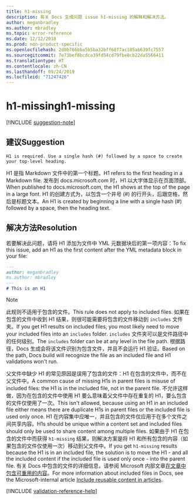 ```yaml
---
title: h1-missing
description: 有关 Docs 生成问题 issue h1-missing 的解释和解决方法。
author: meganbradley
ms.author: mbradley
ms.topic: error-reference
ms.date: 12/12/2018
ms.prod: non-product-specific
ms.openlocfilehash: 2d0b766bba5b5ba32bff68f7ac185ab639fc7557
ms.sourcegitcommit: 7e73bef8bcdca39fd54cd79fbe8cb22da5566411
ms.translationtype: HT
ms.contentlocale: zh-CN
ms.lasthandoff: 09/24/2019
ms.locfileid: "71247426"
---
```

# <a name="h1-missing"></a><span data-ttu-id="fcaba-103">h1-missing</span><span class="sxs-lookup"><span data-stu-id="fcaba-103">h1-missing</span></span>

[!INCLUDE [suggestion-note](includes/suggestion-note.md)]

## <a name="suggestion"></a><span data-ttu-id="fcaba-104">建议</span><span class="sxs-lookup"><span data-stu-id="fcaba-104">Suggestion</span></span>

`H1 is required. Use a single hash (#) followed by a space to create your top-level heading.`

<span data-ttu-id="fcaba-105">H1 是指 Markdown 文件中的第一个标题。</span><span class="sxs-lookup"><span data-stu-id="fcaba-105">H1 refers to the first heading in a Markdown file.</span></span> <span data-ttu-id="fcaba-106">发布到 docs.microsoft.com 时，H1 以大字体显示在页面顶部。</span><span class="sxs-lookup"><span data-stu-id="fcaba-106">When published to docs.microsoft.com, the H1 shows at the top of the page in a large font.</span></span> <span data-ttu-id="fcaba-107">H1 的创建方式为，以包含一个井号 (#) 的行开头，后跟空格，然后是标题文本。</span><span class="sxs-lookup"><span data-stu-id="fcaba-107">An H1 is created by beginning a line with a single hash (#) followed by a space, then the heading text.</span></span>

## <a name="resolution"></a><span data-ttu-id="fcaba-108">解决方法</span><span class="sxs-lookup"><span data-stu-id="fcaba-108">Resolution</span></span>

<span data-ttu-id="fcaba-109">若要解决此问题，请将 H1 添加为文件中 YML 元数据块后的第一项内容：</span><span class="sxs-lookup"><span data-stu-id="fcaba-109">To fix this issue, add an H1 as the first content after the YML metadata block in your file:</span></span>

```markdown
---
author: meganbradley
ms.author: mbradley
---
# This is an H1
```

> [!NOTE]
> <span data-ttu-id="fcaba-110">此规则不适用于包含的文件。</span><span class="sxs-lookup"><span data-stu-id="fcaba-110">This rule does not apply to included files.</span></span> <span data-ttu-id="fcaba-111">如果在包含的文件中收到 H1 结果，则很可能需要将包含的文件移动到 `includes` 文件夹。</span><span class="sxs-lookup"><span data-stu-id="fcaba-111">If you get H1 results on included files, you most likely need to move your included files into an `includes` folder.</span></span> <span data-ttu-id="fcaba-112">`includes` 文件夹可以是文件路径中的任何级别。</span><span class="sxs-lookup"><span data-stu-id="fcaba-112">The `includes` folder can be at any level in the file path.</span></span> <span data-ttu-id="fcaba-113">根据路径，Docs 生成会将该文件识别为包含文件，并且不会运行 H1 验证。</span><span class="sxs-lookup"><span data-stu-id="fcaba-113">Based on the path, Docs build will recognize the file as an included file and H1 validations won't run.</span></span>
>
> <span data-ttu-id="fcaba-114">父文件中缺少 H1 的常见原因是误用了包含的文件：H1 在包含的文件中，而不在父文件中。</span><span class="sxs-lookup"><span data-stu-id="fcaba-114">A common cause of missing H1s in parent files is misuse of included files: the H1 is in the included file, not in the parent file.</span></span> <span data-ttu-id="fcaba-115">不允许这样做，因为在包含的文件中使用 H1 要么意味着父文件中存在重复的 H1，要么包含的文件仅使用了一次。</span><span class="sxs-lookup"><span data-stu-id="fcaba-115">This isn't allowed, because using an H1 in an included file either means there are duplicate H1s in parent files or the included file is used only once.</span></span> <span data-ttu-id="fcaba-116">H1 在内容集中应唯一，并且包含的文件仅应用于在多个文件之间共享内容。</span><span class="sxs-lookup"><span data-stu-id="fcaba-116">H1s should be unique within a content set and included files should only be used to share content among multiple files.</span></span> <span data-ttu-id="fcaba-117">如果由于 H1 在包含的文件中而获得 `h1-missing` 结果，则解决方案是将 H1 和所有包含的内容（如果包含的文件仅使用一次）移动到父文件中。</span><span class="sxs-lookup"><span data-stu-id="fcaba-117">If you get `h1-missing` results because the H1 is in an included file, the solution is to move the H1 - and all the included content if the included file is used only once - into the parent file.</span></span> <span data-ttu-id="fcaba-118">有关 Docs 中包含的文件的详细信息，请参阅 Microsoft 内部文章[在文章中包含可重用的内容](https://review.docs.microsoft.com/en-us/help/contribute/includes-best-practices?branch=master)。</span><span class="sxs-lookup"><span data-stu-id="fcaba-118">For more information about included files in Docs, see the Microsoft-internal article [Include reusable content in articles](https://review.docs.microsoft.com/en-us/help/contribute/includes-best-practices?branch=master).</span></span>

<!--make sure to add this file to your includes folder and verify the path-->
[!INCLUDE [validation-reference-help](includes/validation-reference-help.md)]
